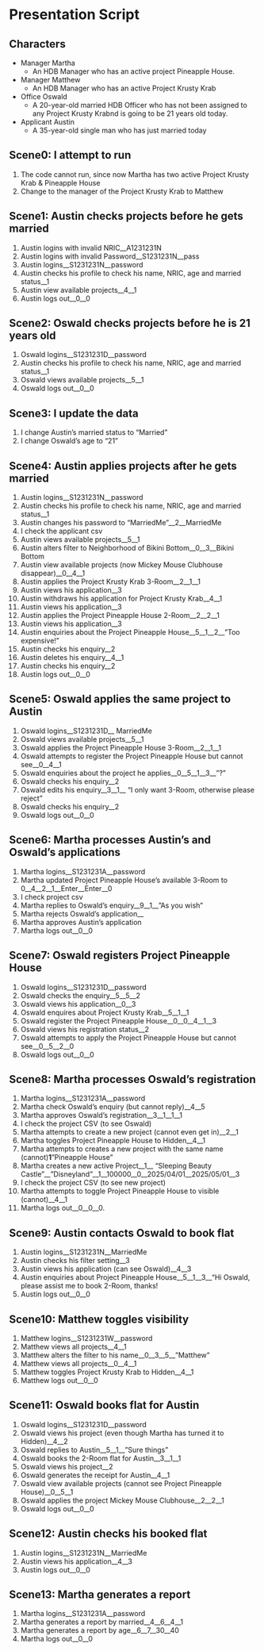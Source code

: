 # Presentation Script
## Characters
- Manager Martha
  - An HDB Manager who has an active project Pineapple House.
- Manager Matthew
  - An HDB Manager who has an active Project Krusty Krab
- Office Oswald
  - A 20-year-old married HDB Officer who has not been assigned to any Project Krusty Krabnd is going to be 21 years old today. 
- Applicant Austin
  - A 35-year-old single man who has just married today
## Scene0: I attempt to run
1.	The code cannot run, since now Martha has two active Project Krusty Krab & Pineapple House
2.	Change to the manager of the Project Krusty Krab to Matthew
## Scene1: Austin checks projects before he gets married
1.	Austin logins with invalid NRIC__A1231231N
2.	Austin logins with invalid Password__S1231231N__pass
3.	Austin logins__S1231231N__password
4.	Austin checks his profile to check his name, NRIC, age and married status__1
5.	Austin view available projects__4__1
6.	Austin logs out__0__0
## Scene2: Oswald checks projects before he is 21 years old
1.	Oswald logins__S1231231D__password
2.	Austin checks his profile to check his name, NRIC, age and married status__1
3.	Oswald views available projects__5__1
4.	Oswald logs out__0__0
## Scene3: I update the data
1.	I change Austin’s married status to “Married”
2.	I change Oswald’s age to “21”
## Scene4: Austin applies projects after he gets married
1.	Austin logins__S1231231N__password
2.	Austin checks his profile to check his name, NRIC, age and married status__1
3.	Austin changes his password to “MarriedMe”__2__MarriedMe
4.	I check the applicant csv
5.	Austin views available projects__5__1
6.	Austin alters filter to Neighborhood of Bikini Bottom__0__3__Bikini Bottom
7.	Austin view available projects (now Mickey Mouse Clubhouse disappear)__0__4__1
8.	Austin applies the Project Krusty Krab 3-Room__2__1__1
9.	Austin views his application__3
10.	Austin withdraws his application for Project Krusty Krab__4__1
11.	Austin views his application__3
12.	Austin applies the Project Pineapple House 2-Room__2__2__1
13.	Austin views his application__3
14.	Austin enquiries about the Project Pineapple House__5__1__2__”Too expensive!”
15.	Austin checks his enquiry__2
16.	Austin deletes his enquiry__4__1
17.	Austin checks his enquiry__2
18.	Austin logs out__0__0
## Scene5: Oswald applies the same project to Austin
1.	Oswald logins__S1231231D__ MarriedMe 
2.	Oswald views available projects__5__1
3.	Oswald applies the Project Pineapple House 3-Room__2__1__1
4.	Oswald attempts to register the Project Pineapple House but cannot see__0__4__1
5.	Oswald enquiries about the project he applies__0__5__1__3__”?”
6.	Oswald checks his enquiry__2
7.	Oswald edits his enquiry__3__1__ “I only want 3-Room, otherwise please reject”
8.	Oswald checks his enquiry__2
9.	Oswald logs out__0__0
## Scene6: Martha processes Austin’s and Oswald’s applications
1.	Martha logins__S1231231A__password
2.	Martha updated Project Pineapple House’s available 3-Room to 0__4__2__1__Enter__Enter__0
3.	I check project csv
4.	Martha replies to Oswald’s enquiry__9__1__”As you wish”
5.	Martha rejects Oswald’s application__
6.	Martha approves Austin’s application
7.	Martha logs out__0__0
## Scene7: Oswald registers Project Pineapple House
1.	Oswald logins__S1231231D__password
2.	Oswald checks the enquiry__5__5__2
3.	Oswald views his application__0__3
4.	Oswald enquires about Project Krusty Krab__5__1__1
5.	Oswald register the Project Pineapple House__0__0__4__1__3
6.	Oswald views his registration status__2
7.	Oswald attempts to apply the Project Pineapple House but cannot see__0__5__2__0
8.	Oswald logs out__0__0
## Scene8: Martha processes Oswald’s registration
1.	Martha logins__S1231231A__password
2.	Martha check Oswald’s enquiry (but cannot reply)__4__5
3.	Martha approves Oswald’s registration__3__1__1__1
4.	I check the project CSV (to see Oswald)
5.	Martha attempts to create a new project (cannot even get in)__2__1
6.	Martha toggles Project Pineapple House to Hidden__4__1
7.	Martha attempts to creates a new project with the same name (cannot)__1__”Pineapple House”
8.	Martha creates a new active Project__1__ “Sleeping Beauty Castle”__”Disneyland”__1__100000__0__2025/04/01__2025/05/01__3
9.	I check the project CSV (to see new project)
10.	Martha attempts to toggle Project Pineapple House to visible (cannot)__4__1
11.	Martha logs out__0__0__0.
## Scene9: Austin contacts Oswald to book flat
1.	Austin logins__S1231231N__MarriedMe
2.	Austin checks his filter setting__3
3.	Austin views his application (can see Oswald)__4__3
4.	Austin enquiries about Project Pineapple House__5__1__3__“Hi Oswald, please assist me to book 2-Room, thanks!
5.	Austin logs out__0__0
## Scene10: Matthew toggles visibility
1.	Matthew logins__S1231231W__password
2.	Matthew views all projects__4__1
3.	Matthew alters the filter to his name__0__3__5__”Matthew”
4.	Matthew views all projects__0__4__1
5.	Matthew toggles Project Krusty Krab to Hidden__4__1
6.	Matthew logs out__0__0
## Scene11: Oswald books flat for Austin
1.	Oswald logins__S1231231D__password
2.	Oswald views his project (even though Martha has turned it to Hidden)__4__2
3.	Oswald replies to Austin__5__1__”Sure things”
4.	Oswald books the 2-Room flat for Austin__3__1__1
5.	Oswald views his project__2
6.	Oswald generates the receipt for Austin__4__1
7.	Oswald view available projects (cannot see Project Pineapple House)__0__5__1
8.	Oswald applies the project Mickey Mouse Clubhouse__2__2__1
9.	Oswald logs out__0__0
## Scene12: Austin checks his booked flat
1.	Austin logins__S1231231N__MarriedMe
2.	Austin views his application__4__3
3.	Austin logs out__0__0
## Scene13: Martha generates a report
1.	Martha logins__S1231231A__password
2.	Martha generates a report by married__4__6__4__1
3.	Martha generates a report by age__6__7__30__40
4.	Martha logs out__0__0